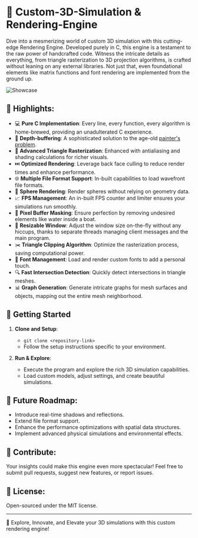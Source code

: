 # 🌌 Custom-3D-Simulation & Rendering-Engine

Dive into a mesmerizing world of custom 3D simulation with this cutting-edge Rendering Engine. Developed purely in C, this engine is a testament to the raw power of handcrafted code. Witness the intricate details as everything, from triangle rasterization to 3D projection algorithms, is crafted without leaning on any external libraries. Not just that, even foundational elements like matrix functions and font rendering are implemented from the ground up.

![Showcase](video.gif)

## 🎯 Highlights:
- 💻 **Pure C Implementation**: Every line, every function, every algorithm is home-brewed, providing an unadulterated C experience.
- 🎨 **Depth-buffering**: A sophisticated solution to the age-old [painter's problem](https://en.wikipedia.org/wiki/Painter%27s_algorithm).
- 🔺 **Advanced Triangle Rasterization**: Enhanced with antialiasing and shading calculations for richer visuals.
- ⏭️ **Optimized Rendering**: Leverage back face culling to reduce render times and enhance performance.
- 🌐 **Multiple File Format Support**: In-built capabilities to load wavefront file formats.
- 🌌 **Sphere Rendering**: Render spheres without relying on geometry data.
- 📈 **FPS Management**: An in-built FPS counter and limiter ensures your simulations run smoothly.
- 🚫 **Pixel Buffer Masking**: Ensure perfection by removing undesired elements like water inside a boat.
- 🔄 **Resizable Window**: Adjust the window size on-the-fly without any hiccups, thanks to separate threads managing client messages and the main program.
- ✂️ **Triangle Clipping Algorithm**: Optimize the rasterization process, saving computational power.
- 📜 **Font Management**: Load and render custom fonts to add a personal touch.
- 🔍 **Fast Intersection Detection**: Quickly detect intersections in triangle meshes.
- 📊 **Graph Generation**: Generate intricate graphs for mesh surfaces and objects, mapping out the entire mesh neighborhood.

## 🚀 Getting Started

1. **Clone and Setup**:
   - `git clone <repository-link>`
   - Follow the setup instructions specific to your environment.

2. **Run & Explore**:
   - Execute the program and explore the rich 3D simulation capabilities.
   - Load custom models, adjust settings, and create beautiful simulations.

## 🌟 Future Roadmap:

- Introduce real-time shadows and reflections.
- Extend file format support.
- Enhance the performance optimizations with spatial data structures.
- Implement advanced physical simulations and environmental effects.

## 🤝 Contribute:

Your insights could make this engine even more spectacular! Feel free to submit pull requests, suggest new features, or report issues.

## 📜 License:

Open-sourced under the MIT license.

---

🌟 Explore, Innovate, and Elevate your 3D simulations with this custom rendering engine!

